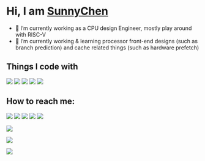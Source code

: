 # Hi, I am [SunnyChen](https://www.sunnychen.top/about)

- 🔭 I’m currently working as a CPU design Engineer, mostly play around with RISC-V
- 🌱 I’m currently working & learning processor front-end designs (such as branch prediction) and cache related things (such as hardware prefetch)

## Things I code with

![](https://img.shields.io/badge/c-%2300599C.svg?style=flat-square&logo=c&logoColor=white) ![](https://img.shields.io/badge/-Cpp-F09820?style=flat-square&logo=cplusplus&logoColor=white) ![](https://img.shields.io/badge/-Python-3776AB?style=flat-square&logo=Python&logoColor=ffffff) ![](https://img.shields.io/badge/-SystemVerilog-E61845?style=flat-square) ![](https://img.shields.io/badge/-TCL-A100FF?style=flat-square)

## How to reach me:

[![](https://img.shields.io/badge/Microsoft_Outlook-0078D4?logo=microsoft-outlook&logoColor=white)](mailto:ruohui.chen@outlook.com) [![](https://img.shields.io/badge/Twitter-1DA1F2?logo=twitter&logoColor=white)](https://twitter.com/CptSunnyChen) [![](https://img.shields.io/badge/Facebook-1877F2?logo=facebook&logoColor=white)](https://www.facebook.com/profile.php?id=100013729483257) [![](https://img.shields.io/badge/Instagram-E4405F?logo=instagram&logoColor=white)](https://www.instagram.com/sunnychencrh) [![](https://img.shields.io/badge/LinkedIn-0077B5?logo=linkedin&logoColor=white)](https://www.linkedin.com/in/cptsunnychen)

![](https://github-readme-stats.vercel.app/api?username=Groupsun&card_width=445)

![](https://github-readme-stats.vercel.app/api/top-langs/?username=Groupsun&card_width=445)

![](https://komarev.com/ghpvc/?username=Groupsun)

<!--
**Groupsun/Groupsun** is a ✨ _special_ ✨ repository because its `README.md` (this file) appears on your GitHub profile.

Here are some ideas to get you started:

- 🔭 I’m currently working on ...
- 🌱 I’m currently learning ...
- 👯 I’m looking to collaborate on ...
- 🤔 I’m looking for help with ...
- 💬 Ask me about ...
- 📫 How to reach me: ...
- 😄 Pronouns: ...
- ⚡ Fun fact: ...
-->
